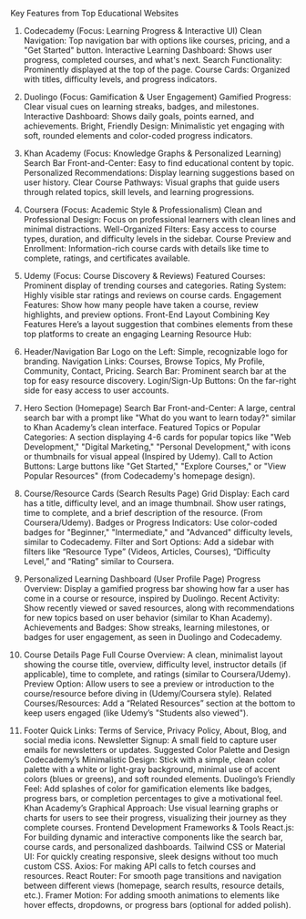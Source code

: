 Key Features from Top Educational Websites
1. Codecademy (Focus: Learning Progress & Interactive UI)
Clean Navigation: Top navigation bar with options like courses, pricing, and a "Get Started" button.
Interactive Learning Dashboard: Shows user progress, completed courses, and what's next.
Search Functionality: Prominently displayed at the top of the page.
Course Cards: Organized with titles, difficulty levels, and progress indicators.
2. Duolingo (Focus: Gamification & User Engagement)
Gamified Progress: Clear visual cues on learning streaks, badges, and milestones.
Interactive Dashboard: Shows daily goals, points earned, and achievements.
Bright, Friendly Design: Minimalistic yet engaging with soft, rounded elements and color-coded progress indicators.
3. Khan Academy (Focus: Knowledge Graphs & Personalized Learning)
Search Bar Front-and-Center: Easy to find educational content by topic.
Personalized Recommendations: Display learning suggestions based on user history.
Clear Course Pathways: Visual graphs that guide users through related topics, skill levels, and learning progressions.
4. Coursera (Focus: Academic Style & Professionalism)
Clean and Professional Design: Focus on professional learners with clean lines and minimal distractions.
Well-Organized Filters: Easy access to course types, duration, and difficulty levels in the sidebar.
Course Preview and Enrollment: Information-rich course cards with details like time to complete, ratings, and certificates available.
5. Udemy (Focus: Course Discovery & Reviews)
Featured Courses: Prominent display of trending courses and categories.
Rating System: Highly visible star ratings and reviews on course cards.
Engagement Features: Show how many people have taken a course, review highlights, and preview options.
Front-End Layout Combining Key Features
Here’s a layout suggestion that combines elements from these top platforms to create an engaging Learning Resource Hub:

1. Header/Navigation Bar
Logo on the Left: Simple, recognizable logo for branding.
Navigation Links: Courses, Browse Topics, My Profile, Community, Contact, Pricing.
Search Bar: Prominent search bar at the top for easy resource discovery.
Login/Sign-Up Buttons: On the far-right side for easy access to user accounts.
2. Hero Section (Homepage)
Search Bar Front-and-Center: A large, central search bar with a prompt like "What do you want to learn today?" similar to Khan Academy’s clean interface.
Featured Topics or Popular Categories: A section displaying 4-6 cards for popular topics like "Web Development," "Digital Marketing," "Personal Development," with icons or thumbnails for visual appeal (Inspired by Udemy).
Call to Action Buttons: Large buttons like "Get Started," "Explore Courses," or "View Popular Resources" (from Codecademy's homepage design).
3. Course/Resource Cards (Search Results Page)
Grid Display: Each card has a title, difficulty level, and an image thumbnail. Show user ratings, time to complete, and a brief description of the resource. (From Coursera/Udemy).
Badges or Progress Indicators: Use color-coded badges for "Beginner," "Intermediate," and "Advanced" difficulty levels, similar to Codecademy.
Filter and Sort Options: Add a sidebar with filters like “Resource Type” (Videos, Articles, Courses), “Difficulty Level,” and “Rating” similar to Coursera.
4. Personalized Learning Dashboard (User Profile Page)
Progress Overview: Display a gamified progress bar showing how far a user has come in a course or resource, inspired by Duolingo.
Recent Activity: Show recently viewed or saved resources, along with recommendations for new topics based on user behavior (similar to Khan Academy).
Achievements and Badges: Show streaks, learning milestones, or badges for user engagement, as seen in Duolingo and Codecademy.
5. Course Details Page
Full Course Overview: A clean, minimalist layout showing the course title, overview, difficulty level, instructor details (if applicable), time to complete, and ratings (similar to Coursera/Udemy).
Preview Option: Allow users to see a preview or introduction to the course/resource before diving in (Udemy/Coursera style).
Related Courses/Resources: Add a “Related Resources” section at the bottom to keep users engaged (like Udemy’s "Students also viewed").
6. Footer
Quick Links: Terms of Service, Privacy Policy, About, Blog, and social media icons.
Newsletter Signup: A small field to capture user emails for newsletters or updates.
Suggested Color Palette and Design
Codecademy’s Minimalistic Design: Stick with a simple, clean color palette with a white or light-gray background, minimal use of accent colors (blues or greens), and soft rounded elements.
Duolingo’s Friendly Feel: Add splashes of color for gamification elements like badges, progress bars, or completion percentages to give a motivational feel.
Khan Academy’s Graphical Approach: Use visual learning graphs or charts for users to see their progress, visualizing their journey as they complete courses.
Frontend Development Frameworks & Tools
React.js: For building dynamic and interactive components like the search bar, course cards, and personalized dashboards.
Tailwind CSS or Material UI: For quickly creating responsive, sleek designs without too much custom CSS.
Axios: For making API calls to fetch courses and resources.
React Router: For smooth page transitions and navigation between different views (homepage, search results, resource details, etc.).
Framer Motion: For adding smooth animations to elements like hover effects, dropdowns, or progress bars (optional for added polish).